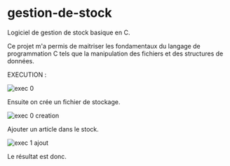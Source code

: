 # gestion-de-stock
Logiciel de gestion de stock basique en C.

Ce projet m'a permis de maitriser les fondamentaux du langage de programmation C tels que la manipulation des fichiers et des structures de données. 

EXECUTION : 

![exec 0 ](https://github.com/Rachid-kara-mostefa/gestion-de-stock/assets/153507294/16c04f4f-b120-42ed-8082-990f9db3153e)

Ensuite on crée un fichier de stockage.

![exec 0 creation](https://github.com/Rachid-kara-mostefa/gestion-de-stock/assets/153507294/3f13306c-dbd8-48b1-97f3-e33a1ef4ae06)

Ajouter un article dans le stock.

![exec 1 ajout](https://github.com/Rachid-kara-mostefa/gestion-de-stock/assets/153507294/9462f161-8eb6-4767-b794-13cb04f11754)

Le résultat est donc.
